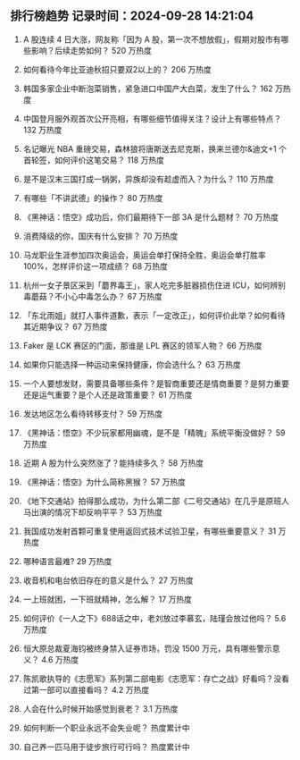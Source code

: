 
## 排行榜趋势 记录时间：2024-09-28 14:21:04
  
  1. A 股连续 4 日大涨，网友称「因为 A 股，第一次不想放假」，假期对股市有哪些影响？后续走势如何？ 520 万热度
    
  2. 如何看待今年比亚迪秋招只要双2以上的？ 206 万热度
    
  3. 韩国多家企业中断泡菜销售，紧急进口中国产大白菜，发生了什么？ 162 万热度
    
  4. 中国登月服外观首次公开亮相，有哪些细节值得关注？设计上有哪些特点？ 132 万热度
    
  5. 名记曝光 NBA 重磅交易，森林狼将唐斯送去尼克斯，换来兰德尔&迪文+1 个首轮签，如何评价这笔交易？ 118 万热度
    
  6. 是不是汉末三国打成一锅粥，异族却没有趁虚而入？为什么？ 110 万热度
    
  7. 有哪些「不讲武德」的操作？ 80 万热度
    
  8. 《黑神话：悟空》成功后，你们最期待下一部 3A 是什么题材？ 70 万热度
    
  9. 消费降级的你，国庆有什么安排？ 70 万热度
    
  10. 马龙职业生涯参加四次奥运会，奥运会单打保持全胜，奥运会单打胜率100%，怎样评价这一项成绩？ 68 万热度
    
  11. 杭州一女子景区采到「蘑界毒王」，家人吃完多脏器损伤住进 ICU，如何辨别毒蘑菇？不小心中毒怎么办？ 67 万热度
    
  12. 「东北雨姐」就打人事件道歉，表示「一定改正」，如何评价此举？如何看待其近期争议？ 67 万热度
    
  13. Faker 是 LCK 赛区的门面，那谁是 LPL 赛区的领军人物？ 66 万热度
    
  14. 如果你只能选择一种运动来保持健康，你会选什么？ 63 万热度
    
  15. 一个人要想发财，需要具备哪些条件？是智商重要还是情商重要？是努力重要还是运气重要？是个人还是政策重要？ 61 万热度
    
  16. 发达地区怎么看待转移支付？ 59 万热度
    
  17. 《黑神话：悟空》不少玩家都用幽魂，是不是「精魄」系统平衡没做好？ 59 万热度
    
  18. 近期 A 股为什么突然涨了？能持续多久？ 58 万热度
    
  19. 《黑神话：悟空》为什么简称黑猴？ 57 万热度
    
  20. 《地下交通站》拍得那么成功，为什么第二部《二号交通站》在几乎是原班人马出演的情况下却反响平平？ 53 万热度
    
  21. 我国成功发射首颗可重复使用返回式技术试验卫星，有哪些重要意义？ 31 万热度
    
  22. 哪种语言最难? 29 万热度
    
  23. 收音机和电台依旧存在的意义是什么？ 27 万热度
    
  24. 一上班就困，一下班就精神，怎么解？ 17 万热度
    
  25. 如何评价《一人之下》688话之中，老刘放过李慕玄，陆瑾会放过他吗？ 5.6 万热度
    
  26. 恒大原总裁夏海钧被终身禁入证券市场，罚没 1500 万元，具有哪些警示意义？ 4.6 万热度
    
  27. 陈凯歌执导的《志愿军》系列第二部电影《志愿军：存亡之战》好看吗？没看过第一部可以直接看吗？ 4.2 万热度
    
  28. 人会在什么时候开始感觉到衰老？ 3.1 万热度
    
  29. 如何判断一个职业永远不会失业呢？ 热度累计中
    
  30. 自己养一匹马用于徒步旅行可行吗？ 热度累计中
    